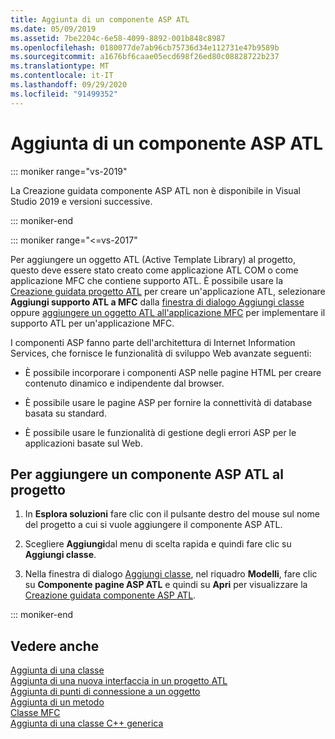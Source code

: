 ```yaml
---
title: Aggiunta di un componente ASP ATL
ms.date: 05/09/2019
ms.assetid: 7be2204c-6e58-4099-8892-001b848c8987
ms.openlocfilehash: 0180077de7ab96cb75736d34e112731e47b9589b
ms.sourcegitcommit: a1676bf6caae05ecd698f26ed80c08828722b237
ms.translationtype: MT
ms.contentlocale: it-IT
ms.lasthandoff: 09/29/2020
ms.locfileid: "91499352"
---
```

# <a name="adding-an-atl-active-server-page-component"></a>Aggiunta di un componente ASP ATL

::: moniker range="vs-2019"

La Creazione guidata componente ASP ATL non è disponibile in Visual Studio 2019 e versioni successive.

::: moniker-end

::: moniker range="<=vs-2017"

Per aggiungere un oggetto ATL (Active Template Library) al progetto, questo deve essere stato creato come applicazione ATL COM o come applicazione MFC che contiene supporto ATL. È possibile usare la [Creazione guidata progetto ATL](../../atl/reference/atl-project-wizard.md) per creare un'applicazione ATL, selezionare **Aggiungi supporto ATL a MFC** dalla [finestra di dialogo Aggiungi classe](../../ide/adding-a-class-visual-cpp.md#add-class-dialog-box) oppure [aggiungere un oggetto ATL all'applicazione MFC](../../mfc/reference/adding-atl-support-to-your-mfc-project.md) per implementare il supporto ATL per un'applicazione MFC.

I componenti ASP fanno parte dell'architettura di Internet Information Services, che fornisce le funzionalità di sviluppo Web avanzate seguenti:

- È possibile incorporare i componenti ASP nelle pagine HTML per creare contenuto dinamico e indipendente dal browser.

- È possibile usare le pagine ASP per fornire la connettività di database basata su standard.

- È possibile usare le funzionalità di gestione degli errori ASP per le applicazioni basate sul Web.

## <a name="to-add-an-atl-active-server-pages-component-to-your-project"></a>Per aggiungere un componente ASP ATL al progetto

1. In **Esplora soluzioni** fare clic con il pulsante destro del mouse sul nome del progetto a cui si vuole aggiungere il componente ASP ATL.

1. Scegliere **Aggiungi**dal menu di scelta rapida e quindi fare clic su **Aggiungi classe**.

1. Nella finestra di dialogo [Aggiungi classe](../../ide/adding-a-class-visual-cpp.md#add-class-dialog-box), nel riquadro **Modelli**, fare clic su **Componente pagine ASP ATL** e quindi su **Apri** per visualizzare la [Creazione guidata componente ASP ATL](../../atl/reference/atl-active-server-page-component-wizard.md).

::: moniker-end

## <a name="see-also"></a>Vedere anche

[Aggiunta di una classe](../../ide/adding-a-class-visual-cpp.md)<br/>
[Aggiunta di una nuova interfaccia in un progetto ATL](../../atl/reference/adding-a-new-interface-in-an-atl-project.md)<br/>
[Aggiunta di punti di connessione a un oggetto](../../atl/adding-connection-points-to-an-object.md)<br/>
[Aggiunta di un metodo](../../ide/adding-a-method-visual-cpp.md)<br/>
[Classe MFC](../../mfc/reference/adding-an-mfc-class.md)<br/>
[Aggiunta di una classe C++ generica](../../ide/adding-a-generic-cpp-class.md)

